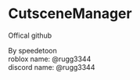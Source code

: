 # CutsceneManager

Offical github

By speedetoon
<br>
roblox name: @rugg3344
<br>
discord name: @rugg3344
